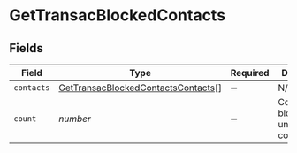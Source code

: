 # GetTransacBlockedContacts


## Fields

| Field                                                                                           | Type                                                                                            | Required                                                                                        | Description                                                                                     | Example                                                                                         |
| ----------------------------------------------------------------------------------------------- | ----------------------------------------------------------------------------------------------- | ----------------------------------------------------------------------------------------------- | ----------------------------------------------------------------------------------------------- | ----------------------------------------------------------------------------------------------- |
| `contacts`                                                                                      | [GetTransacBlockedContactsContacts](../../models/shared/gettransacblockedcontactscontacts.md)[] | :heavy_minus_sign:                                                                              | N/A                                                                                             |                                                                                                 |
| `count`                                                                                         | *number*                                                                                        | :heavy_minus_sign:                                                                              | Count of blocked or unsubscribed contact                                                        | 1                                                                                               |